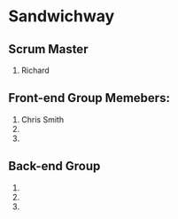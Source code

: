 # Sandwichway

## Scrum Master
1. Richard

## Front-end Group Memebers:
1. Chris Smith
2. 
3. 

## Back-end Group
1. 
2. 
3. 
